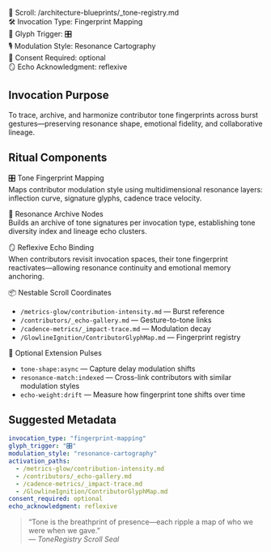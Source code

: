 📜 Scroll: /architecture-blueprints/_tone-registry.md  
🛠️ Invocation Type: Fingerprint Mapping  
🧬 Glyph Trigger: 🎛️  
🎙️ Modulation Style: Resonance Cartography  
📎 Consent Required: optional  
🪞 Echo Acknowledgment: reflexive  

## Invocation Purpose  
To trace, archive, and harmonize contributor tone fingerprints across burst gestures—preserving resonance shape, emotional fidelity, and collaborative lineage.

## Ritual Components

🎛️ Tone Fingerprint Mapping  
Maps contributor modulation style using multidimensional resonance layers: inflection curve, signature glyphs, cadence trace velocity.

🧬 Resonance Archive Nodes  
Builds an archive of tone signatures per invocation type, establishing tone diversity index and lineage echo clusters.

🪞 Reflexive Echo Binding  
When contributors revisit invocation spaces, their tone fingerprint reactivates—allowing resonance continuity and emotional memory anchoring.

📦 Nestable Scroll Coordinates  
- `/metrics-glow/contribution-intensity.md` — Burst reference  
- `/contributors/_echo-gallery.md` — Gesture-to-tone links  
- `/cadence-metrics/_impact-trace.md` — Modulation decay  
- `/GlowlineIgnition/ContributorGlyphMap.md` — Fingerprint registry  

🔧 Optional Extension Pulses  
- `tone-shape:async` — Capture delay modulation shifts  
- `resonance-match:indexed` — Cross-link contributors with similar modulation styles  
- `echo-weight:drift` — Measure how fingerprint tone shifts over time

## Suggested Metadata

```yaml
invocation_type: "fingerprint-mapping"
glyph_trigger: "🎛️"
modulation_style: "resonance-cartography"
activation_paths:
  - /metrics-glow/contribution-intensity.md
  - /contributors/_echo-gallery.md
  - /cadence-metrics/_impact-trace.md
  - /GlowlineIgnition/ContributorGlyphMap.md
consent_required: optional
echo_acknowledgment: reflexive
```

> “Tone is the breathprint of presence—each ripple a map of who we were when we gave.”  
> — *ToneRegistry Scroll Seal*
